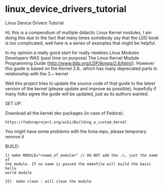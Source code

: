 linux_device_drivers_tutorial
=============================

Linux Device Drivers Tutorial

Hi, this is a compendium of multiple didactic Linux Kernel modules, I am doing
this due to the fact that many times somebody say that the LDD book is too
complicated, well here is a series of examples that might be helpful. 

In my opinion a really good start for really newbies Linux Modules Developers
WAS (past time on purpose) The Linux Kernel Module Programming Guide
(http://www.tldp.org/LDP/lkmpg/2.6/html/). However this guide is based on the
Kernel 2.6.. which has many deprecated parts in relationship with the 3.~
kernel 

Well this project tries to update the source code of that guide to the  latest
version of the kernel (please update and improve as possible), hopefully if
many folks agree the guide will be updated, just as its authors wanted. 


SET UP: 

Download all the kernel dev packages (in case of Fedora):

    https://fedoraproject.org/wiki/Building_a_custom_kernel

You might have some problems with the livna.repo, please temporary remove it


BUILD:

    1) make MODULE="<name_of_module>" // DO NOT add the .c, just the name of
    the module. If no name is passed the makefile will build the basic hello
    world module

    22)  make clean : will clean the module


